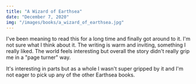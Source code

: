 ```yaml
---
title: "A Wizard of Earthsea"
date: "December 7, 2020"
img: "/images/books/a_wizard_of_earthsea.jpg"
---
```


I've been meaning to read this for a long time and finally got around to it. I'm not sure what I think about it. The writing is warm and inviting, something I really liked. The world feels interesting but overall the story didn't really grip me in a "page turner" way. 

It's interesting in parts but as a whole I wasn't super gripped by it and I'm not eager to pick up any of the other Earthsea books.